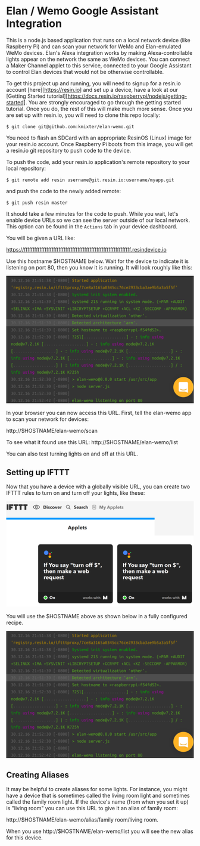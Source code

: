 Elan / Wemo Google Assistant Integration
========================================

This is a node.js based application that runs on a local network device (like Raspberry Pi) and can scan your network for
WeMo and Elan-emulated WeMo devices. Elan's Alexa integration works by making Alexa-controllable lights appear on
the network the same as WeMo devices. You can connect a Maker Channel applet to this service, connected to your Google
Assistant to control Elan devices that would not be otherwise controllable.

To get this project up and running, you will need to signup for a resin.io account [here][https://resin.io]
and set up a device, have a look at our [Getting Started tutorial][https://docs.resin.io/raspberrypi/nodejs/getting-started].
You are strongly encouraged to go through the getting started tutorial. Once you do, the rest of this will make much more
sense.  Once you are set up with resin.io, you will need to clone this repo locally:
```
$ git clone git@github.com:kmixter/elan-wemo.git
```
You need to flash an SDCard with an appropriate ResinOS (Linux) image for your resin.io account. Once Raspberry Pi boots from
this image, you will get a resin.io git repository to push code to the device.

To push the code, add your resin.io application's remote repository to your local repository:
```
$ git remote add resin username@git.resin.io:username/myapp.git
```
and push the code to the newly added remote:
```
$ git push resin master
```
It should take a few minutes for the code to push. While you wait, let's enable device URLs so
we can see the server outside of our local network. This option can be found in the `Actions`
tab in your device dashboard.

You will be given a URL like:
        
https://ffffffffffffffffffffffffffffffffffffffffffffffffffffffffffffff.resindevice.io

Use this hostname $HOSTNAME below. Wait for the device to indicate it is listening on port 80, then you
know it is running. It will look roughly like this:

![service ready](img/service-ready.png "Service Ready")

In your browser you can now access this URL. First, tell the elan-wemo app to scan your
network for devices:

http://$HOSTNAME/elan-wemo/scan

To see what it found use this URL:
http://$HOSTNAME/elan-wemo/list

You can also test turning lights on and off at this URL.

Setting up IFTTT
----------------

Now that you have a device with a globally visible URL, you can create two IFTTT rules to
turn on and turn off your lights, like these:

![ifttt applets](img/ifttt-applets.png "IFTTT Applets")

You will use the $HOSTNAME above as shown below in a fully configured recipe.

![ifttt recipe](img/ifttt-recipe.png "IFTTT Recipe")


Creating Aliases
----------------

It may be helpful to create aliases for some lights. For instance, you might have a device that
is sometimes called the living room light and sometimes called the family room light. If the device's
name (from when you set it up) is "living room" you can use this URL to give it an alias of family
room:

http://$HOSTNAME/elan-wemo/alias/family room/living room.

When you use http://$HOSTNAME/elan-wemo/list you will see the new alias for this device.
